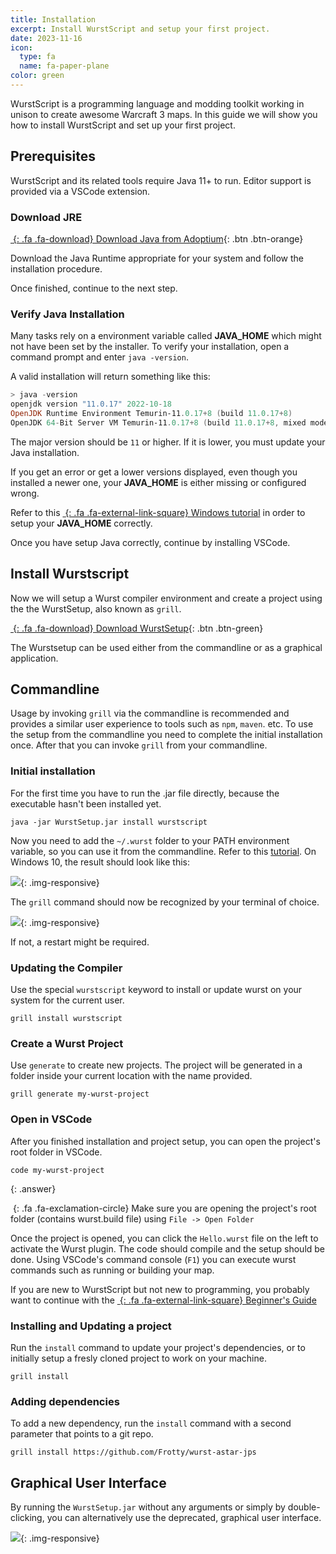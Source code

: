 ```yaml
---
title: Installation
excerpt: Install WurstScript and setup your first project.
date: 2023-11-16
icon:
  type: fa
  name: fa-paper-plane
color: green
---
```


WurstScript is a programming language and modding toolkit working in unison to create awesome Warcraft 3 maps.
In this guide we will show you how to install WurstScript and set up your first project.

## Prerequisites

WurstScript and its related tools require Java 11+ to run. Editor support is provided via a VSCode extension.

### Download JRE

[_&nbsp;_{: .fa .fa-download} Download Java from Adoptium](https://adoptium.net/?variant=openjdk11){: .btn .btn-orange}

Download the Java Runtime appropriate for your system and follow the installation procedure.

Once finished, continue to the next step.

### Verify Java Installation

Many tasks rely on a environment variable called **JAVA_HOME** which might not have been set by the installer.
To verify your installation, open a command prompt and enter `java -version`.

A valid installation will return something like this:

```powershell
> java -version
openjdk version "11.0.17" 2022-10-18
OpenJDK Runtime Environment Temurin-11.0.17+8 (build 11.0.17+8)
OpenJDK 64-Bit Server VM Temurin-11.0.17+8 (build 11.0.17+8, mixed mode)
```

The major version should be `11` or higher. If it is lower, you must update your Java installation.

If you get an error or get a lower versions displayed, even though you installed a newer one, your **JAVA_HOME** is either missing or configured wrong.

Refer to this [_&nbsp;_{: .fa .fa-external-link-square} Windows tutorial](https://confluence.atlassian.com/doc/setting-the-java_home-variable-in-windows-8895.html) in order to setup your **JAVA_HOME** correctly.

Once you have setup Java correctly, continue by installing VSCode.

## Install Wurstscript

Now we will setup a Wurst compiler environment and create a project using the the WurstSetup, also known as `grill`.

[_&nbsp;_{: .fa .fa-download} Download WurstSetup](https://grill.wurstlang.org/hudson/job/WurstSetup/lastSuccessfulBuild/artifact/downloads/WurstSetup.jar){: .btn .btn-green}

The Wurstsetup can be used either from the commandline or as a graphical application.

## Commandline

Usage by invoking `grill` via the commandline is recommended and provides a similar user experience to tools such as `npm`, `maven`. etc. To use the setup from the commandline you need to complete the initial installation once.
After that you can invoke `grill` from your commandline.

### Initial installation

For the first time you have to run the .jar file directly, because the executable hasn't been installed yet.

`java -jar WurstSetup.jar install wurstscript`

Now you need to add the `~/.wurst` folder to your PATH environment variable, so you can use it from the commandline.
Refer to this [tutorial](https://www.java.com/en/download/help/path.xml). On Windows 10, the result should look like this:

![](https://i.imgur.com/8bFJJVT.jpg){: .img-responsive}

The `grill` command should now be recognized by your terminal of choice.

![](https://i.imgur.com/FNSBYgD.jpg){: .img-responsive}

If not, a restart might be required.

### Updating the Compiler

Use the special `wurstscript` keyword to install or update wurst on your system for the current user.

`grill install wurstscript`

### Create a Wurst Project

Use `generate` to create new projects. The project will be generated in a folder inside your current location with the name provided.

`grill generate my-wurst-project`

### Open in VSCode

After you finished installation and project setup, you can open the project's root folder in VSCode.

`code my-wurst-project`

{: .answer}

_&nbsp;_{: .fa .fa-exclamation-circle} Make sure you are opening the project's root folder (contains wurst.build file) using `File -> Open Folder`

Once the project is opened, you can click the `Hello.wurst` file on the left to activate the Wurst plugin. The code should compile and the setup should be done. Using VSCode's command console (`F1`) you can execute wurst commands such as running or building your map.

If you are new to WurstScript but not new to programming, you probably want to continue with the [_&nbsp;_{: .fa .fa-external-link-square} Beginner's Guide](tutorials/wurstbeginner.html)

### Installing and Updating a project

Run the `install` command to update your project's dependencies, or to initially setup a fresly cloned project to work on your machine.

`grill install`

### Adding dependencies

To add a new dependency, run the `install` command with a second parameter that points to a git repo.

`grill install https://github.com/Frotty/wurst-astar-jps`

## Graphical User Interface

By running the `WurstSetup.jar` without any arguments or simply by double-clicking, you can alternatively use the deprecated, graphical user interface.

![](/assets/images/setup/WurstSetup.png){: .img-responsive}
